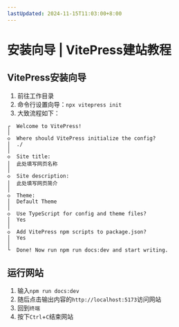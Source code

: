 ```yaml
---
lastUpdated: 2024-11-15T11:03:00+8:00
---
```


# 安装向导 | VitePress建站教程

## VitePress安装向导

1. 前往工作目录
2. 命令行设置向导：```npx vitepress init```
3. 大致流程如下：

```bash{7,10}
┌  Welcome to VitePress!
│
◇  Where should VitePress initialize the config?
│  ./
│
◇  Site title:
│  此处填写网页名称
│
◇  Site description:
│  此处填写网页简介
│
◇  Theme:
│  Default Theme
│
◇  Use TypeScript for config and theme files?
│  Yes
│
◇  Add VitePress npm scripts to package.json?
│  Yes
│
└  Done! Now run npm run docs:dev and start writing.
```

## 运行网站

1. 输入```npm run docs:dev```
2. 随后点击输出内容的```http://localhost:5173```访问网站
3. 回到```终端```
4. 按下```Ctrl```+```C```结束网站